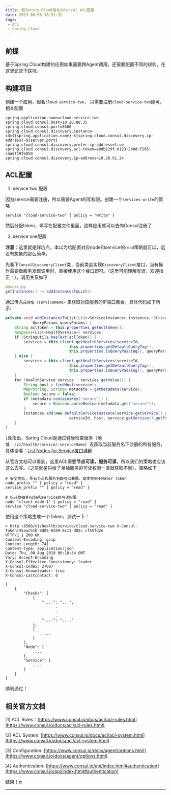 ```yaml
---
title: 和Spring Cloud相关的Consul ACL配置
date: 2019-08-08 10:51:32
tags:
 - ACL
 - Spring Cloud
---
```


## 前提

基于Spring Cloud构建的应用如果需要跨Agent调用，还需要配置不同的规则，在这里记录下踩坑。

## 构建项目

创建一个应用，起名`cloud-service-two`， 只需要注册`cloud-service-two`即可，相关配置

```properties
spring.application.name=cloud-service-two
spring.cloud.consul.host=10.20.88.35
spring.cloud.consul.port=8500
spring.cloud.consul.discovery.instance-id=${spring.application.name}-${spring.cloud.consul.discovery.ip-address}-${server.port}
spring.cloud.consul.discovery.prefer-ip-address=true
spring.cloud.consul.discovery.acl-token=e0db129f-8123-2b0d-f265-c4a6f19fb850
spring.cloud.consul.discovery.ip-address=10.20.61.24
```

## ACL配置

1. service two 配置

因为service需要注册，所以需要Agent的写权限。创建一个`services-write`的策略

```
service "cloud-service-two" { policy = "write" }
```

然后分配token，填写在配置文件里面，这样应用就可以去向Consul注册了

2. service one配置

**注意**：这里就是踩坑点，本以为给配置对应node和service的`read`策略就可以，远没有想象的那么简单。

先看下`ConsulDiscoveryClient`类，当前类会实现`DiscoveryClient`接口，当有操作需要做服务发现调用时，直接使用这个接口即可。（这里可能理解有误，欢迎指正！），调用关系如下

```java
@Override
getInstances() -> addInstancesToList()
```

通过传入`应用名（serviceName）`来获取对应服务的IP端口集合，具体代码如下所示:

```java
private void addInstancesToList(List<ServiceInstance> instances, String serviceId,
			QueryParams queryParams) {
	String aclToken = this.properties.getAclToken();
	Response<List<HealthService>> services;
	if (StringUtils.hasText(aclToken)) {
		services = this.client.getHealthServices(serviceId,                 // 1
							this.properties.getDefaultQueryTag(),
							this.properties.isQueryPassing(), queryParams, aclToken);
	} else {
		services = this.client.getHealthServices(serviceId,
							this.properties.getDefaultQueryTag(),
							this.properties.isQueryPassing(), queryParams);
	}
	for (HealthService service : services.getValue()) {
		String host = findHost(service);
		Map<String, String> metadata = getMetadata(service);
		Boolean secure = false;
		if (metadata.containsKey("secure")) {
			secure = Boolean.parseBoolean(metadata.get("secure"));
		}
		instances.add(new DefaultServiceInstance(service.getService().getId(),
							serviceId, host, service.getService().getPort(), secure, metadata));
	}
}
```

`1`处指出，Spring Cloud是通过健康检查服务（地址：`/v1/health/service/:serviceName`）去获取当前服务名下注册的所有服务，具体请看：[List Nodes for Service接口详解](https://www.consul.io/api/health.html#list-nodes-for-service)

从官方文档可以看到，这里ACL需要**节点可读，服务可读**，所以我们的策略也应该这么去写。（之前就是只给了单独服务的可读权限一直就获取不到），策略如下：

```
# 安全性低, 所有节点和服务名都可以暴露，基本等同于Mater Token
node_prefix "" { policy = "read" }
service_prefix "" { policy = "read" }

# 仅开放相关node和service的可读权限
node "client-node-1" { policy = "read" }
service "cloud-service-two" { policy = "read" }
```

使用这个策略生成一个Token，测试一下：

```shell
> http :8500/v1/health/service/cloud-service-two X-Consul-Token:55aacb1b-8d85-0289-8c13-d85c cf55fd2e
HTTP/1.1 200 OK
Content-Encoding: gzip
Content-Length: 741
Content-Type: application/json
Date: Thu, 08 Aug 2019 06:18:34 GMT
Vary: Accept-Encoding
X-Consul-Effective-Consistency: leader
X-Consul-Index: 27007
X-Consul-Knownleader: true
X-Consul-Lastcontact: 0

[
    {
        "Checks": [
            {
                "....": "...",
                      .
                      .
                      .
                "....": "...."
            },
            {
                ....
            }
        ],
        "Node": {
            ....
        },
        "Service": {
            ....
        }
    }
]
```

顺利通过！

## 相关官方文档

[1] ACL Rules：[https://www.consul.io/docs/acl/acl-rules.html](https://www.consul.io/docs/acl/acl-rules.html)

[2] ACL System: [https://www.consul.io/docs/acl/acl-system.html](https://www.consul.io/docs/acl/acl-system.html)

[3] Configuration: [https://www.consul.io/docs/agent/options.html](https://www.consul.io/docs/agent/options.html)

[4] Authentication: [https://www.consul.io/api/index.html#authentication](https://www.consul.io/api/index.html#authentication)

结束！🔚

------

